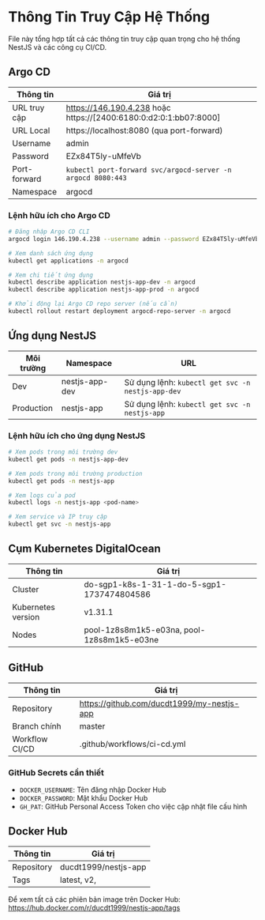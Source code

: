 # Thông Tin Truy Cập Hệ Thống

File này tổng hợp tất cả các thông tin truy cập quan trọng cho hệ thống NestJS và các công cụ CI/CD.

## Argo CD

| Thông tin    | Giá trị                                                           |
| ------------ | ----------------------------------------------------------------- |
| URL truy cập | https://146.190.4.238 hoặc https://[2400:6180:0:d2:0:1:bb07:8000] |
| URL Local    | https://localhost:8080 (qua port-forward)                         |
| Username     | admin                                                             |
| Password     | EZx84T5ly-uMfeVb                                                  |
| Port-forward | `kubectl port-forward svc/argocd-server -n argocd 8080:443`       |
| Namespace    | argocd                                                            |

### Lệnh hữu ích cho Argo CD

```bash
# Đăng nhập Argo CD CLI
argocd login 146.190.4.238 --username admin --password EZx84T5ly-uMfeVb --insecure

# Xem danh sách ứng dụng
kubectl get applications -n argocd

# Xem chi tiết ứng dụng
kubectl describe application nestjs-app-dev -n argocd
kubectl describe application nestjs-app-prod -n argocd

# Khởi động lại Argo CD repo server (nếu cần)
kubectl rollout restart deployment argocd-repo-server -n argocd
```

## Ứng dụng NestJS

| Môi trường | Namespace      | URL                                               |
| ---------- | -------------- | ------------------------------------------------- |
| Dev        | nestjs-app-dev | Sử dụng lệnh: `kubectl get svc -n nestjs-app-dev` |
| Production | nestjs-app     | Sử dụng lệnh: `kubectl get svc -n nestjs-app`     |

### Lệnh hữu ích cho ứng dụng NestJS

```bash
# Xem pods trong môi trường dev
kubectl get pods -n nestjs-app-dev

# Xem pods trong môi trường production
kubectl get pods -n nestjs-app

# Xem logs của pod
kubectl logs -n nestjs-app <pod-name>

# Xem service và IP truy cập
kubectl get svc -n nestjs-app
```

## Cụm Kubernetes DigitalOcean

| Thông tin          | Giá trị                                    |
| ------------------ | ------------------------------------------ |
| Cluster            | do-sgp1-k8s-1-31-1-do-5-sgp1-1737474804586 |
| Kubernetes version | v1.31.1                                    |
| Nodes              | pool-1z8s8m1k5-e03na, pool-1z8s8m1k5-e03ne |

## GitHub

| Thông tin      | Giá trị                                    |
| -------------- | ------------------------------------------ |
| Repository     | https://github.com/ducdt1999/my-nestjs-app |
| Branch chính   | master                                     |
| Workflow CI/CD | .github/workflows/ci-cd.yml                |

### GitHub Secrets cần thiết

- `DOCKER_USERNAME`: Tên đăng nhập Docker Hub
- `DOCKER_PASSWORD`: Mật khẩu Docker Hub
- `GH_PAT`: GitHub Personal Access Token cho việc cập nhật file cấu hình

## Docker Hub

| Thông tin  | Giá trị                  |
| ---------- | ------------------------ |
| Repository | ducdt1999/nestjs-app     |
| Tags       | latest, v2, <commit-sha> |

Để xem tất cả các phiên bản image trên Docker Hub: https://hub.docker.com/r/ducdt1999/nestjs-app/tags
